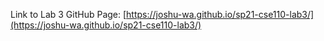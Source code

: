 Link to Lab 3 GitHub Page: [https://joshu-wa.github.io/sp21-cse110-lab3/](https://joshu-wa.github.io/sp21-cse110-lab3/)
